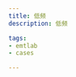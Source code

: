 ```yaml
---
title: 低频
description: 低频

tags:
- emtlab
- cases

---
```


<!-- import DocCardList from '@theme/DocCardList';

<DocCardList /> -->